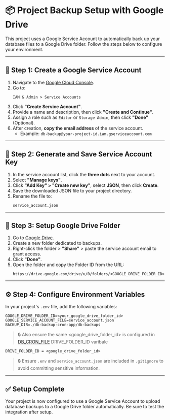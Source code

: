 # 📦 Project Backup Setup with Google Drive

This project uses a Google Service Account to automatically back up your database files to a Google Drive folder. Follow the steps below to configure your environment.

---

## 🔧 Step 1: Create a Google Service Account

1. Navigate to the [Google Cloud Console](https://console.cloud.google.com/).
2. Go to:
   ```
   IAM & Admin > Service Accounts
   ```
3. Click **"Create Service Account"**.
4. Provide a name and description, then click **"Create and Continue"**.
5. Assign a role such as `Editor` or `Storage Admin`, then click **"Done"** (Optional).
6. After creation, **copy the email address** of the service account.
   - Example: `db-backup@your-project-id.iam.gserviceaccount.com`

---

## 🔑 Step 2: Generate and Save Service Account Key

1. In the service account list, click the **three dots** next to your account.
2. Select **"Manage keys"**.
3. Click **"Add Key" > "Create new key"**, select **JSON**, then click **Create**.
4. Save the downloaded JSON file to your project directory.
5. Rename the file to:
   ```
   service_account.json
   ```

---

## 📁 Step 3: Setup Google Drive Folder

1. Go to [Google Drive](https://drive.google.com/).
2. Create a new folder dedicated to backups.
3. Right-click the folder > **"Share"** > paste the service account email to grant access.
4. Click **"Done"**.
5. Open the folder and copy the Folder ID from the URL:
   ```
   https://drive.google.com/drive/u/0/folders/<GOOGLE_DRIVE_FOLDER_ID>
   ```

---

## ⚙️ Step 4: Configure Environment Variables

In your project's `.env` file, add the following variables:

```env
GOOGLE_DRIVE_FOLDER_ID=<your_google_drive_folder_id>
GOOGLE_SERVICE_ACCOUNT_FILE=service_account.json
BACKUP_DIR=./db-backup-cron-app/db-backups
```

> 🔒 Also ensure the same <google_drive_folder_id> is configured in [DB_CRON_FILE](./db-cron.py) DRIVE_FOLDER_ID varibale

    DRIVE_FOLDER_ID = <google_drive_folder_id>

> 🔒 Ensure `.env` and `service_account.json` are included in `.gitignore` to avoid committing sensitive information.

---

## ✅ Setup Complete

Your project is now configured to use a Google Service Account to upload database backups to a Google Drive folder automatically. Be sure to test the integration after setup.
